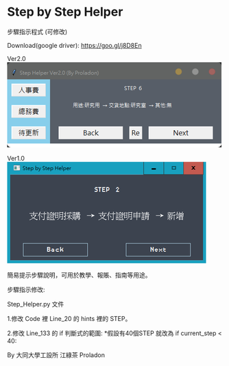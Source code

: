 # Step by Step Helper 


步驟指示程式 (可修改)

Download(google driver): https://goo.gl/j8D8En

Ver2.0
![image](https://github.com/Proladon/Step-by-Step-Helper/blob/master/Step%20Helper%20Ver2.0%20.png)

Ver1.0
![image](https://github.com/Proladon/Step-by-Step-Helper/blob/master/Step%20Helper.png)


簡易提示步驟說明，可用於教學、報賬、指南等用途。

步驟指示修改:

Step_Helper.py 文件

1.修改 Code 裡 Line_20 的 hints 裡的 STEP。

2.修改 Line_133 的 if 判斷式的範圍:
  *假設有40個STEP 就改為 if current_step < 40:

By 大同大學工設所 江綠茶 Proladon  
